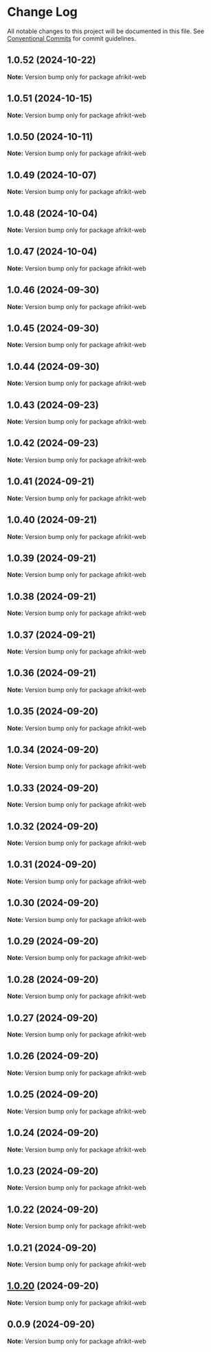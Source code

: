 # Change Log

All notable changes to this project will be documented in this file.
See [Conventional Commits](https://conventionalcommits.org) for commit guidelines.

## 1.0.52 (2024-10-22)

**Note:** Version bump only for package afrikit-web

## 1.0.51 (2024-10-15)

**Note:** Version bump only for package afrikit-web

## 1.0.50 (2024-10-11)

**Note:** Version bump only for package afrikit-web

## 1.0.49 (2024-10-07)

**Note:** Version bump only for package afrikit-web

## 1.0.48 (2024-10-04)

**Note:** Version bump only for package afrikit-web

## 1.0.47 (2024-10-04)

**Note:** Version bump only for package afrikit-web

## 1.0.46 (2024-09-30)

**Note:** Version bump only for package afrikit-web

## 1.0.45 (2024-09-30)

**Note:** Version bump only for package afrikit-web

## 1.0.44 (2024-09-30)

**Note:** Version bump only for package afrikit-web

## 1.0.43 (2024-09-23)

**Note:** Version bump only for package afrikit-web

## 1.0.42 (2024-09-23)

**Note:** Version bump only for package afrikit-web

## 1.0.41 (2024-09-21)

**Note:** Version bump only for package afrikit-web

## 1.0.40 (2024-09-21)

**Note:** Version bump only for package afrikit-web

## 1.0.39 (2024-09-21)

**Note:** Version bump only for package afrikit-web

## 1.0.38 (2024-09-21)

**Note:** Version bump only for package afrikit-web

## 1.0.37 (2024-09-21)

**Note:** Version bump only for package afrikit-web

## 1.0.36 (2024-09-21)

**Note:** Version bump only for package afrikit-web

## 1.0.35 (2024-09-20)

**Note:** Version bump only for package afrikit-web

## 1.0.34 (2024-09-20)

**Note:** Version bump only for package afrikit-web

## 1.0.33 (2024-09-20)

**Note:** Version bump only for package afrikit-web

## 1.0.32 (2024-09-20)

**Note:** Version bump only for package afrikit-web

## 1.0.31 (2024-09-20)

**Note:** Version bump only for package afrikit-web

## 1.0.30 (2024-09-20)

**Note:** Version bump only for package afrikit-web

## 1.0.29 (2024-09-20)

**Note:** Version bump only for package afrikit-web

## 1.0.28 (2024-09-20)

**Note:** Version bump only for package afrikit-web

## 1.0.27 (2024-09-20)

**Note:** Version bump only for package afrikit-web

## 1.0.26 (2024-09-20)

**Note:** Version bump only for package afrikit-web

## 1.0.25 (2024-09-20)

**Note:** Version bump only for package afrikit-web

## 1.0.24 (2024-09-20)

**Note:** Version bump only for package afrikit-web

## 1.0.23 (2024-09-20)

**Note:** Version bump only for package afrikit-web

## 1.0.22 (2024-09-20)

**Note:** Version bump only for package afrikit-web

## 1.0.21 (2024-09-20)

**Note:** Version bump only for package afrikit-web

## [1.0.20](https://github.com/AfrinvestOptimus/afrikit/compare/afrikit-web@0.0.9...afrikit-web@1.0.20) (2024-09-20)

**Note:** Version bump only for package afrikit-web

## 0.0.9 (2024-09-20)

**Note:** Version bump only for package afrikit-web
